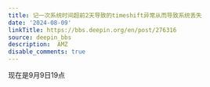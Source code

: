 ```yaml
---
title: 记一次系统时间超前2天导致的timeshift异常从而导致系统丢失
date: '2024-08-09'
linkTitle: https://bbs.deepin.org/en/post/276316
source: deepin_bbs
description:  AMZ 
disable_comments: true
---
```

现在是9月9日19点

